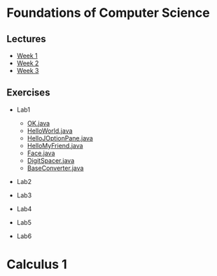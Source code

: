 # Foundations of Computer Science
## Lectures
- [Week 1](UniTopics/FCS_Week1.md)
- [Week 2]()
- [Week 3](UniTopics/FCS_Week3.md)
## Exercises
- Lab1
  - [OK.java]()
  - [HelloWorld.java]()
  - [HelloJOptionPane.java]()
  - [HelloMyFriend.java]()
  - [Face.java]()
  - [DigitSpacer.java]()
  - [BaseConverter.java]()

- Lab2
- Lab3
- Lab4
- Lab5
- Lab6

# Calculus 1
